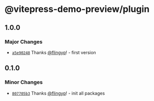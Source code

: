 # @vitepress-demo-preview/plugin

## 1.0.0

### Major Changes

- [`a5e90248`](https://github.com/flingyp/vitepress-demo-preview/commit/a5e902481f10485aea3eb78740d14e1f25081bbe) Thanks [@flingyp](https://github.com/flingyp)! - first version

## 0.1.0

### Minor Changes

- [`807705b3`](https://github.com/flingyp/vitepress-demo-preview/commit/807705b3378aa9db32c0cf96621ef5bdc92c10b5) Thanks [@flingyp](https://github.com/flingyp)! - init all packages
